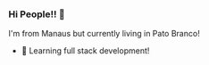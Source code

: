 ### Hi People!! 👋

I'm from Manaus but currently living in Pato Branco!

- 🌱 Learning full stack development!



